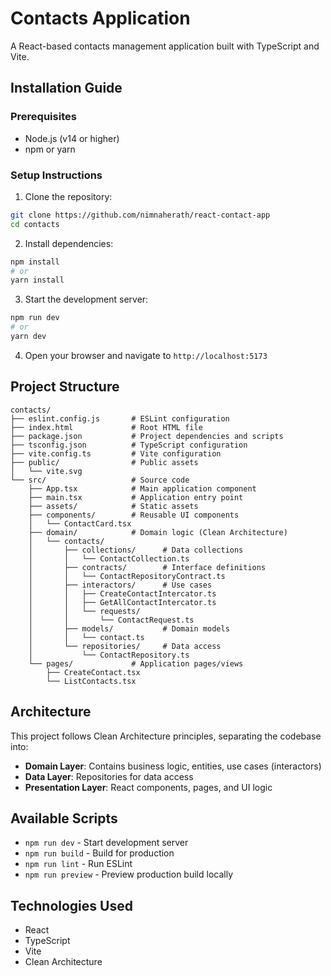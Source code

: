 # Contacts Application

A React-based contacts management application built with TypeScript and Vite.

## Installation Guide

### Prerequisites
- Node.js (v14 or higher)
- npm or yarn

### Setup Instructions

1. Clone the repository:
```bash
git clone https://github.com/nimnaherath/react-contact-app
cd contacts
```

2. Install dependencies:
```bash
npm install
# or
yarn install
```

3. Start the development server:
```bash
npm run dev
# or
yarn dev
```

4. Open your browser and navigate to `http://localhost:5173`

## Project Structure

```
contacts/
├── eslint.config.js       # ESLint configuration
├── index.html             # Root HTML file
├── package.json           # Project dependencies and scripts
├── tsconfig.json          # TypeScript configuration
├── vite.config.ts         # Vite configuration
├── public/                # Public assets
│   └── vite.svg
└── src/                   # Source code
    ├── App.tsx            # Main application component
    ├── main.tsx           # Application entry point
    ├── assets/            # Static assets
    ├── components/        # Reusable UI components
    │   └── ContactCard.tsx
    ├── domain/            # Domain logic (Clean Architecture)
    │   └── contacts/
    │       ├── collections/      # Data collections
    │       │   └── ContactCollection.ts
    │       ├── contracts/        # Interface definitions
    │       │   └── ContactRepositoryContract.ts
    │       ├── interactors/      # Use cases
    │       │   ├── CreateContactIntercator.ts
    │       │   ├── GetAllContactIntercator.ts
    │       │   └── requests/
    │       │       └── ContactRequest.ts
    │       ├── models/           # Domain models
    │       │   └── contact.ts
    │       └── repositories/     # Data access
    │           └── ContactRepository.ts
    └── pages/             # Application pages/views
        ├── CreateContact.tsx
        └── ListContacts.tsx
```

## Architecture

This project follows Clean Architecture principles, separating the codebase into:

- **Domain Layer**: Contains business logic, entities, use cases (interactors)
- **Data Layer**: Repositories for data access
- **Presentation Layer**: React components, pages, and UI logic

## Available Scripts

- `npm run dev` - Start development server
- `npm run build` - Build for production
- `npm run lint` - Run ESLint
- `npm run preview` - Preview production build locally

## Technologies Used

- React
- TypeScript
- Vite
- Clean Architecture
